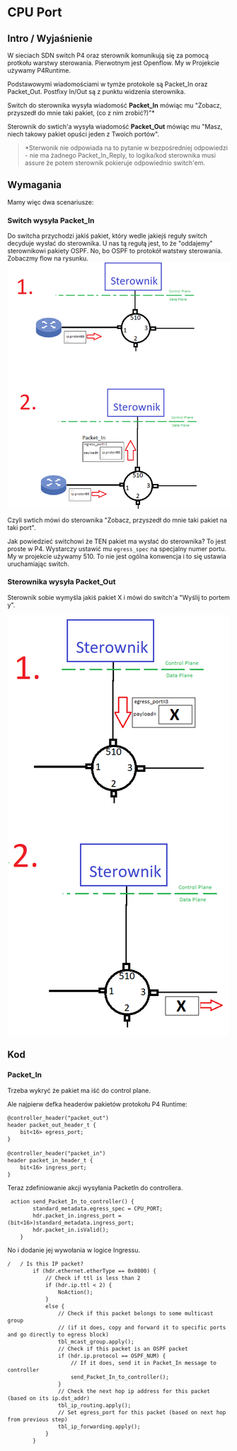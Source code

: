 # CPU Port

## Intro / Wyjaśnienie

W sieciach SDN switch P4 oraz sterownik komunikują się za pomocą protkołu warstwy sterowania. Pierwotnym jest Openflow. My w Projekcie używamy P4Runtime.

Podstawowymi wiadomościami w tymże protokole są Packet_In oraz Packet_Out. Postfixy In/Out są z punktu widzenia sterownika.

Switch do sterownika wysyła wiadomość **Packet_In** mówiąc mu "Zobacz, przyszedł do mnie taki pakiet, (co z nim zrobić?)"*

Sterownik do swtich'a wysyła wiadomość **Packet_Out** mówiąc mu "Masz, niech takowy pakiet opuści jeden z Twoich portów".


>*Sterwonik nie odpowiada na to pytanie w bezpośredniej odpowiedzi - nie ma żadnego Packet_In_Reply, to logika/kod sterownika musi assure że potem sterownik pokieruje odpowiednio switch'em.

## Wymagania

Mamy więc dwa scenariusze:

### Switch wysyła Packet_In

Do switcha przychodzi jakiś pakiet, który wedle jakiejś reguły switch decyduje wysłać do sterownika. U nas tą regułą jest, to że "oddajemy" sterownikowi pakiety OSPF. No, bo OSPF to protokół watstwy sterowania. Zobaczmy flow na rysunku.
![](img/1.png)

Czyli swtich mówi do sterownika "Zobacz, przyszedł do mnie taki pakiet na taki port".

Jak powiedzieć switchowi że TEN pakiet ma wysłać do sterownika? To jest proste w P4. Wystarczy ustawić mu `egress_spec` na specjalny numer portu. My w projekcie używamy 510. To nie jest ogólna konwencja i to się ustawia uruchamiając switch.

### Sterownika wysyła Packet_Out

Sterownik sobie wymyśla jakiś pakiet X i mówi do switch'a "Wyślij to portem y". 

![](img/2.png)

## Kod
### Packet_In
Trzeba wykryć że pakiet ma iść do control plane.

Ale najpierw defka headerów pakietów protokołu P4 Runtime:

```p4
@controller_header("packet_out")
header packet_out_header_t {
    bit<16> egress_port;
}

@controller_header("packet_in")
header packet_in_header_t {
    bit<16> ingress_port;
}
```

Teraz zdefiniowanie akcji wysyłania PacketIn do controllera.
```p4
 action send_Packet_In_to_controller() {
        standard_metadata.egress_spec = CPU_PORT;
        hdr.packet_in.ingress_port = (bit<16>)standard_metadata.ingress_port;
        hdr.packet_in.isValid();
    }
```

No i dodanie jej wywołania w logice Ingressu.
```p4
/   / Is this IP packet?
        if (hdr.ethernet.etherType == 0x0800) {
            // Check if ttl is less than 2
            if (hdr.ip.ttl < 2) {
                NoAction();
            }
            else {
                // Check if this packet belongs to some multicast group 
                // (if it does, copy and forward it to specific ports and go directly to egress block)
                tbl_mcast_group.apply();
                // Check if this packet is an OSPF packet
                if (hdr.ip.protocol == OSPF_NUM) {
                    // If it does, send it in Packet_In message to controller
                    send_Packet_In_to_controller();
                }
                // Check the next hop ip address for this packet (based on its ip.dst_addr)
                tbl_ip_routing.apply();
                // Set egress_port for this packet (based on next hop from previous step)
                tbl_ip_forwarding.apply();
            }
        }
```